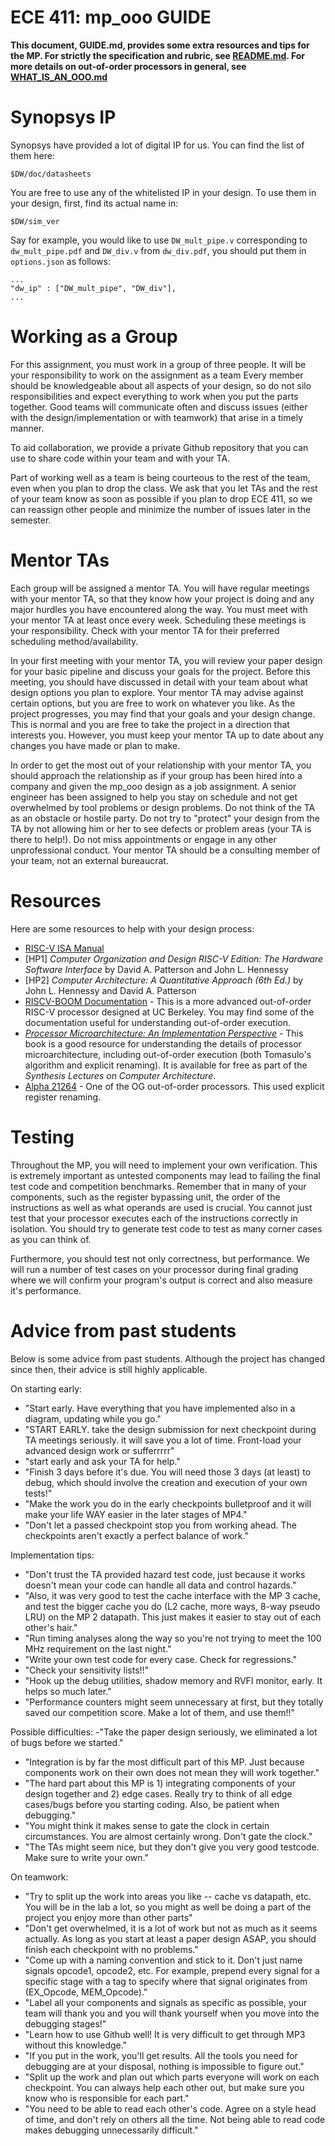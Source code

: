 # ECE 411: mp_ooo GUIDE

**This document, GUIDE.md, provides some extra resources and tips for
the MP. For strictly the specification and rubric, see
[README.md](../README.md). For more details on out-of-order processors
in general, see [WHAT_IS_AN_OOO.md](WHAT_IS_AN_OOO.md)**

# Synopsys IP
Synopsys have provided a lot of digital IP for us. You can find the
list of them here:

```
$DW/doc/datasheets
```

You are free to use any of the whitelisted IP in your design. To use
them in your design, first, find its actual name in:

```
$DW/sim_ver
```

Say for example, you would like to use `DW_mult_pipe.v` corresponding
to `dw_mult_pipe.pdf` and `DW_div.v` from `dw_div.pdf`, you should put
them in `options.json` as follows:

```
...
"dw_ip" : ["DW_mult_pipe", "DW_div"],
...
```

# Working as a Group
For this assignment, you must work in a group of three people. It will
be your responsibility to work on the assignment as a team Every
member should be knowledgeable about all aspects of your design, so do
not silo responsibilities and expect everything to work when you put
the parts together. Good teams will communicate often and discuss
issues (either with the design/implementation or with teamwork) that
arise in a timely manner.

To aid collaboration, we provide a private Github repository that you
can use to share code within your team and with your TA.

Part of working well as a team is being courteous to the rest of the
team, even when you plan to drop the class. We ask that you let TAs
and the rest of your team know as soon as possible if you plan to drop
ECE 411, so we can reassign other people and minimize the number of
issues later in the semester.

# Mentor TAs

Each group will be assigned a mentor TA. You will have regular
meetings with your mentor TA, so that they know how your project is
doing and any major hurdles you have encountered along the way. You
must meet with your mentor TA at least once every week. Scheduling
these meetings is your responsibility. Check with your mentor TA for
their preferred scheduling method/availability.

In your first meeting with your mentor TA, you will review your paper
design for your basic pipeline and discuss your goals for the
project. Before this meeting, you should have discussed in detail with
your team about what design options you plan to explore. Your mentor
TA may advise against certain options, but you are free to work on
whatever you like. As the project progresses, you may find that your
goals and your design change. This is normal and you are free to take
the project in a direction that interests you. However, you must keep
your mentor TA up to date about any changes you have made or plan to
make.

In order to get the most out of your relationship with your mentor TA,
you should approach the relationship as if your group has been hired
into a company and given the mp_ooo design as a job assignment. A
senior engineer has been assigned to help you stay on schedule and not
get overwhelmed by tool problems or design problems. Do not think of
the TA as an obstacle or hostile party. Do not try to "protect" your
design from the TA by not allowing him or her to see defects or
problem areas (your TA is there to help!). Do not miss appointments or
engage in any other unprofessional conduct. Your mentor TA should be a
consulting member of your team, not an external bureaucrat.

# Resources

Here are some resources to help with your design process:

- [RISC-V ISA
  Manual](https://riscv.org/wp-content/uploads/2017/05/riscv-spec-v2.2.pdf)
- [HP1] *Computer Organization and Design RISC-V Edition: The Hardware
  Software Interface* by David A. Patterson and John L. Hennessy
- [HP2] *Computer Architecture: A Quantitative Approach (6th Ed.)* by
  John L. Hennessy and David A. Patterson
- [RISCV-BOOM Documentation](https://docs.boom-core.org/en/latest/) -
  This is a more advanced out-of-order RISC-V processor designed at UC
  Berkeley. You may find some of the documentation useful for
  understanding out-of-order execution.
- [*Processor Microarchitecture: An Implementation
  Perspective*](https://link.springer.com/book/10.1007/978-3-031-01729-2) -
  This book is a good resource for understanding the details of
  processor microarchitecture, including out-of-order execution (both
  Tomasulo's algorithm and explicit renaming). It is available for
  free as part of the *Synthesis Lectures on Computer Architecture*.
- [Alpha
  21264](https://acg.cis.upenn.edu/milom/cis501-Fall09/papers/Alpha21264.pdf) -
  One of the OG out-of-order processors. This used explicit register
  renaming.

# Testing

Throughout the MP, you will need to implement your own
verification. This is extremely important as untested components may
lead to failing the final test code and competition
benchmarks. Remember that in many of your components, such as the
register bypassing unit, the order of the instructions as well as what
operands are used is crucial. You cannot just test that your processor
executes each of the instructions correctly in isolation. You should
try to generate test code to test as many corner cases as you can
think of.

Furthermore, you should test not only correctness, but performance. We
will run a number of test cases on your processor during final grading
where we will confirm your program's output is correct and also
measure it's performance.

# Advice from past students

Below is some advice from past students. Although the project has
changed since then, their advice is still highly applicable.

On starting early:
- "Start early. Have everything that you have implemented also in a
  diagram, updating while you go."
- "START EARLY. take the design submission for next checkpoint during
  TA meetings seriously. it will save you a lot of time. Front-load
  your advanced design work or sufferrrrr"
- "start early and ask your TA for help."
- "Finish 3 days before it's due. You will need those 3 days (at
  least) to debug, which should involve the creation and execution of
  your own tests!"
- "Make the work you do in the early checkpoints bulletproof and it
  will make your life WAY easier in the later stages of MP4."
- "Don't let a passed checkpoint stop you from working ahead. The
  checkpoints aren't exactly a perfect balance of work."

Implementation tips:
- "Don't trust the TA provided hazard test code, just because it works
  doesn't mean your code can handle all data and control hazards."
- "Also, it was very good to test the cache interface with the MP 3
  cache, and test the bigger cache you do (L2 cache, more ways, 8-way
  pseudo LRU) on the MP 2 datapath. This just makes it easier to stay
  out of each other's hair."
- "Run timing analyses along the way so you're not trying to meet the
  100 MHz requirement on the last night."
- "Write your own test code for every case. Check for regressions."
- "Check your sensitivity lists!!"
- "Hook up the debug utilities, shadow memory and RVFI monitor,
  early. It helps so much later."
- "Performance counters might seem unnecessary at first, but they
  totally saved our competition score. Make a lot of them, and use
  them!!"

Possible difficulties: -"Take the paper design seriously, we
eliminated a lot of bugs before we started."
- "Integration is by far the most difficult part of this MP. Just
  because components work on their own does not mean they will work
  together."
- "The hard part about this MP is 1) integrating components of your
  design together and 2) edge cases. Really try to think of all edge
  cases/bugs before you starting coding. Also, be patient when
  debugging."
- "You might think it makes sense to gate the clock in certain
  circumstances. You are almost certainly wrong. Don't gate the
  clock."
- "The TAs might seem nice, but they don't give you very good
  testcode. Make sure to write your own."

On teamwork:
- "Try to split up the work into areas you like -- cache vs datapath,
  etc. You will be in the lab a lot, so you might as well be doing a
  part of the project you enjoy more than other parts"
- "Don't get overwhelmed, it is a lot of work but not as much as it
  seems actually. As long as you start at least a paper design ASAP,
  you should finish each checkpoint with no problems."
- "Come up with a naming convention and stick to it. Don't just name
  signals opcode1, opcode2, etc. For example, prepend every signal for
  a specific stage with a tag to specify where that signal originates
  from (EX_Opcode, MEM\_Opcode)."
- "Label all your components and signals as specific as possible, your
  team will thank you and you will thank yourself when you move into
  the debugging stages!"
- "Learn how to use Github well! It is very difficult to get through
  MP3 without this knowledge."
- "If you put in the work, you'll get results. All the tools you need
  for debugging are at your disposal, nothing is impossible to figure
  out."
- "Split up the work and plan out which parts everyone will work on
  each checkpoint. You can always help each other out, but make sure
  you know who is responsible for each part."
- "You need to be able to read each other's code. Agree on a style
  head of time, and don't rely on others all the time. Not being able
  to read code makes debugging unnecessarily difficult."
